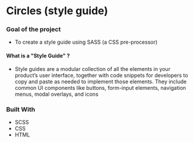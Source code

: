 # Circles (style guide)

### Goal of the project

- To create a style guide using SASS (a CSS pre-processor)

#### What is a "Style Guide" ?
- Style guides are a modular collection of all the elements in your product’s user interface, together with code snippets for developers to copy and paste as needed to implement those elements. They include common UI components like buttons, form-input elements, navigation menus, modal overlays, and icons


### Built With

- SCSS
- CSS
- HTML


